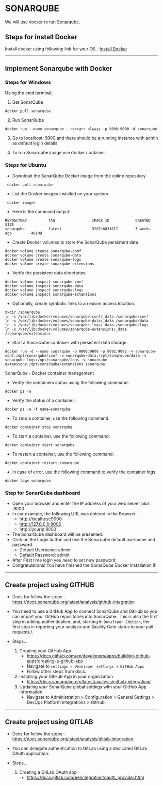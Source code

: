 # SONARQUBE
   We will use docker to run [Sonarqube](https://www.sonarqube.org/).

## Steps for install Docker
Install docker using following link for your OS.
    -[Install Docker](https://docs.docker.com/compose/install/compose-desktop/)

------------------------------------------------
## Implement Sonarqube with Docker

### Steps for Windows

Using the cmd terminal,

1. Get SonarQube
```
docker pull sonarqube
```

2. Run SonarQube
```
docker run --name sonarqube --restart always -p 9000:9000 -d sonarqube
```

3. Go to localhost: 9000 and there should be a running instance with admin as default login details

4. To run Sonarqube image use docker container.

### Steps for Ubuntu
- Download the SonarQube Docker image from the online repository
```
 docker pull sonarqube
```
- List the Docker images installed on your system
```
 docker images
```
- Here is the command output:
```
REPOSITORY          TAG                 IMAGE ID            CREATED             SIZE
sonarqube           latest              3287e6831017        3 weeks ago         461MB
```
- Create Docker volumes to store the SonarQube persistent data
```
docker volume create sonarqube-conf 
docker volume create sonarqube-data
docker volume create sonarqube-logs
docker volume create sonarqube-extensions
```
- Verify the persistent data directories.
```
docker volume inspect sonarqube-conf 
docker volume inspect sonarqube-data
docker volume inspect sonarqube-logs
docker volume inspect sonarqube-extensions
```
- Optionally, create symbolic links to an easier access location.
```
mkdir /sonarqube
ln -s /var/lib/docker/volumes/sonarqube-conf/_data /sonarqube/conf
ln -s /var/lib/docker/volumes/sonarqube-data/_data /sonarqube/data
ln -s /var/lib/docker/volumes/sonarqube-logs/_data /sonarqube/logs
ln -s /var/lib/docker/volumes/sonarqube-extensions/_data /sonarqube/extensions
```
- Start a SonarQube container with persistent data storage.
```
docker run -d --name sonarqube -p 9000:9000 -p 9092:9092 -v sonarqube-conf:/opt/sonarqube/conf -v sonarqube-data:/opt/sonarqube/data -v sonarqube-logs:/opt/sonarqube/logs -v sonarqube-extensions:/opt/sonarqube/extensions sonarqube
```

SonarQube - Docker container management
- Verify the containers status using the following command:
```
docker ps -a
```

- Verify the status of a container.
```
docker ps -a -f name=sonarqube
```

- To stop a container, use the following command:
```
docker container stop sonarqube
```

- To start a container, use the following command:
```
docker container start sonarqube
```

- To restart a container, use the following command:
```
docker container restart sonarqube
```

- In case of error, use the following command to verify the container logs.
```
docker logs sonarqube
```

### Step for SonarQube dashboard

- Open your browser and enter the IP address of your web server plus :9000
- In our example, the following URL was entered in the Browser:
    - http://localhost:9000
    - http://127.0.0.1/:9000
    - http://yourip:9000
- The SonarQube dashboard will be presented.
- Click on the Login button and use the Sonarqube default username and password.
    - Default Username: admin
    - Default Password: admin
- After First time login you need to set new password.
- Congratulations! You have finished the SonarQube Docker installation !!!


------------------------------------------------
## Create project using GITHUB

- Docs for follow the steps : https://docs.sonarqube.org/latest/analysis/github-integration

- You need to use a GitHub App to connect SonarQube and GitHub so you can import your GitHub repositories into SonarQube. This is also the first step in adding authentication, and, starting in `Developer Edition`, the first step in reporting your analysis and Quality Gate status to your pull requests.\

- Steps...
    1. Creating your GitHub App
        - https://docs.github.com/en/developers/apps/building-github-apps/creating-a-github-app
        - Navigate to `settings > Developer settings > GitHub Apps`
        - Follow other steps from docs.
    2. Installing your GitHub App in your organization
        - https://docs.sonarqube.org/latest/analysis/github-integration/
    3. Updating your SonarQube global settings with your GitHub App information
        - Navigate to Administration > Configuration > General Settings > DevOps Platform Integrations > GitHub

------------------------------------------------
## Create project using GITLAB

- Docs for follow the steps : https://docs.sonarqube.org/latest/analysis/gitlab-integration

- You can delegate authentication to GitLab using a dedicated GitLab OAuth application.

- Steps...
    1. Creating a GitLab OAuth app
        - https://docs.gitlab.com/ee/integration/oauth_provider.html

